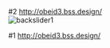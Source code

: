 #2 http://obeid3.bss.design/ <br>![backslider1](https://user-images.githubusercontent.com/31520330/120875748-1f9c7880-c5b6-11eb-9039-4d9e962e544e.jpg)

#1 http://obeid3.bss.design/
